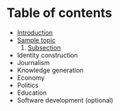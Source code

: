# Table of contents

- [Introduction](intro.md)
- [Sample topic](sample-topic/README.md)
    1. [Subsection](sample-topic/subsection.md)
- Identity construction
- Journalism
- Knowledge generation
- Economy
- Politics
- Education
- Software development (optional) 